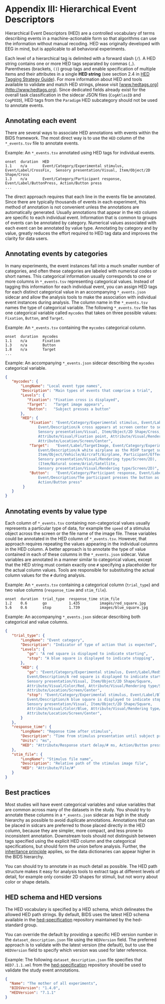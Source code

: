 # Appendix III: Hierarchical Event Descriptors

Hierarchical Event Descriptors (HED) are a controlled vocabulary of terms describing 
events in a machine-actionable form so that algorithms can use the information without
manual recoding. HED was originally developed with EEG in mind, but is applicable to
all behavioral experiments. 

Each level of a hierarchical tag is delimited with a forward slash (`/`). A HED string 
contains one or more HED tags separated by commas (`,`). Parentheses (brackets, `()`) 
group tags and enable specification of multiple items and their attributes in a 
single **HED string** (see section 2.4 in 
[HED Tagging Strategy Guide](http://www.hedtags.org/downloads/HED%20Tagging%20Strategy%20Guide.pdf)).
For more information about HED and tools available to validate and match HED
strings, please visit [www.hedtags.org](http://www.hedtags.org). Since
dedicated fields already exist for the overall task classification in the
sidecar JSON files (`CogAtlasID` and `CogPOID`), HED tags from the `Paradigm`
HED subcategory should not be used to annotate events.

## Annotating each event  

There are several ways to associate HED annotations with events within the BIDS
framework. The most direct way is to use the `HED` column of the `*_events.tsv`
file to annotate events.  

Example: An `*_events.tsv` annotated using HED tags for individual events.

```Text
onset  duration  HED
1.1    n/a       Event/Category/Experimental stimulus, Event/Label/CrossFix,  Sensory presentation/Visual, Item/Object/2D Shape/Cross
1.3    n/a       Event/Category/Participant response, Event/Label/ButtonPress, Action/Button press
...
```

The direct approach requires that each line in the events file be
annotated. Since there are typically thousands of events in each experiment,
this method of annotation is not convenient unless the annotations are
automatically generated. Usually annotations that appear in the `HED` column
are specific to each individual event. Information that is common to groups
of events can be annotated by category. Numerical values associated with each
event can be annotated by value type.  Annotating by category and by value,
greatly reduces the effort required to HED tag data and improves the clarity
for data users.

## Annotating events by categories  

In many experiments, the event instances fall into a much smaller number of
categories, and often these categories are labeled with numerical codes or short names.
This categorical information usually corresponds to one or more columns in `*_events.tsv`
representing categorical values. Instead of tagging this information for each
individual event, you can assign HED tags for each distinct categorical value 
in an accompanying `*_events.json` sidecar and allow the analysis tools to make
the association with individual event instances during analysis.  The column
name in the `*_events.tsv` names the type of categorical variable. The following
`*_events.tsv` file has one categorical variable called `mycodes` that takes 
on three possible values: `Fixation`, `Button`, and `Target`.

Example: An `*_events.tsv` containing the `mycodes` categorical column.

```Text
onset  duration  mycodes
1.1    n/a       Fixation
1.3    n/a       Button
1.8    n/a       Target
...

```
 
Example: An accompanying `*_events.json` sidecar describing the `mycodes` categorical variable.

```JSON
{
   "mycodes": {
       "LongName": "Local event type names",
       "Description": "Main types of events that comprise a trial",
       "Levels": {
          "Fixation": "Fixation cross is displayed",
          "Target":   "Target image appears",
          "Button":   "Subject presses a button"
       },     
       "HED": {
           "Fixation": "Event/Category/Experimental stimulus, Event/Label/CrossFix,
               Event/Description/A cross appears at screen center to serve as a fixation point,
               Sensory presentation/Visual, Item/Object/2D Shape/Cross,
               Attribute/Visual/Fixation point, Attribute/Visual/Rendering type/Screen,
               Attribute/Location/Screen/Center",
           "Target":   "Event/Label/TargetImage, Event/Category/Experimental stimulus,
               Event/Description/A white airplane as the RSVP target superimposed on a satellite image is displayed.,
               Item/Object/Vehicle/Aircraft/Airplane, Participant/Effect/Cognitive/Target,
               Sensory presentation/Visual/Rendering type/Screen/2D),
               (Item/Natural scene/Arial/Satellite,
               Sensory presentation/Visual/Rendering type/Screen/2D)",
           "Button":   "Event/Category/Participant response, Event/Label/PressButton, 
               Event/Description/The participant presses the button as soon as the target is visible,
               Action/Button press"
        }
   }
}
```

## Annotating events by value type

Each column of `*_events.tsv` containing non-categorical values usually represents a particular type of data, for
example the `speed` of a stimulus object across the screen or the file name of the image file. These variables
could be annotated in the HED column of `*_events.tsv`. However, that approach requires repeating the values
appearing in the individual columns in the HED column. A better approach is to annotate the type of value
contained in each of these columns in the `*_events.json` sidecar. Value variables are annotated in a manner 
similar to categorical values, except that the HED string must contain exactly one `#` specifying a placeholder
for the actual column values. Tools are responsible for substituting the actual column values for the `#` during
analysis.

Example: An `*_events.tsv` containing a categorical column (`trial_type`) and two value
columns (`response_time` and `stim_file`).


```Text
onset  duration  trial_type  response_time stim_file
1.2    0.6       go          1.435         images/red_square.jpg
5.6    0.6       stop        1.739         images/blue_square.jpg
```
Example: An accompanying `*_events.json` sidecar describing both categorical and value columns. 

```JSON
{
   "trial_type": {
       "LongName": "Event category",
       "Description": "Indicator of type of action that is expected",
       "Levels": {
          "go": "A red square is displayed to indicate starting",
          "stop": "A blue square is displayed to indicate stopping",
       },
       "HED": {
          "go": "Event/Category/Experimental stimulus, Event/Label/RedSquare,
          Event/Description/A red square is displayed to indicate starting,
          Sensory presentation/Visual, Item/Object/2D Shape/Square,
          Attribute/Visual/Color/Red, Attribute/Visual/Rendering type/Screen,
          Attribute/Location/Screen/Center",
          "stop": "Event/Category/Experimental stimulus, Event/Label/BlueSquare,
          Event/Description/A blue square is displayed to indicate stopping,
          Sensory presentation/Visual, Item/Object/2D Shape/Square,
          Attribute/Visual/Color/Blue, Attribute/Visual/Rendering type/Screen,
          Attribute/Location/Screen/Center",
       }
   },
   "response_time": {
       "LongName": "Reponse time after stimulus",
       "Description": "Time from stimulus presentation until subject presses button",
       "Units": "ms",
       "HED": "Attribute/Response start delay/# ms, Action/Button press"
   },
   "stim_file": {
       "LongName": "Stimulus file name",
       "Description": "Relative path of the stimulus image file",
       "HED": "Attribute/File/#"
   }
}
```

## Best practices

Most studies will have event categorical variables and value variables that are common across many
of the datasets in the study. You should try to annotate these columns in a `*_events.json` sidecar
as high in the study hierarchy as possible to avoid duplicate annotations. Annotations that can be
placed in sidcars are preferred to those placed directly in the HED column, because they are simpler,
more compact, and less prone to inconsistent annotation. Downstream tools should not distinguish 
between tags specified using the explicit HED column and the categorical specifications, but should
form the union before analysis. Further, the [inheritance principle](../02-common-principles.md#the-inheritance-principle)
applies, so the data dictionaries can appear higher in the BIDS hierarchy. 

You can should try to annotate in as much detail as possible. The HED path structure makes it easy
for analysis tools to extract tags at different levels of detail, for example only consider 2D
shapes for stimuli, but not worry about color or shape details.  


## HED schema and HED versions

The HED vocabulary is specified by a HED schema, which delineates the allowed 
HED path strings. By default, BIDS uses the latest HED schema available in the
[hed-specification](https://github.com/hed-standard/hed-specification/tree/master/hedxml) repository
maintained by the hed-standard group. 

You can override the default by providing a specific HED version number in the 
`dataset_description.json` file using the `HEDVersion` field. 
The preferred approach is to validate with the latest version (the default), 
but to use the `HEDVersion` field to specify which version was used for later reference.  

Example: The following `dataset_description.json` file specifies that 
`HED7.1.1.xml` from the [hed-specification](https://github.com/hed-standard/hed-specification/tree/master/hedxml) repository
should be used to validate the study event annotations.

```JSON
{
  "Name": "The mother of all experiments",
  "BIDSVersion": "1.4.0",
  "HEDVersion": "7.1.1"
}
```
